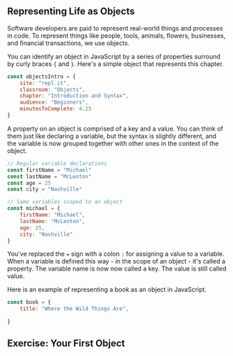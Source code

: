 ## Representing Life as Objects

Software developers are paid to represent real-world things and processes in code. To represent things like people, tools, animals, flowers, businesses, and financial transactions, we use objects.

You can identify an object in JavaScript by a series of properties surround by curly braces `{` and `}`. Here's a simple object that represents this chapter.

```js
const objectsIntro = {
	site: "repl.it",
	classroom: "Objects",
	chapter: "Introduction and Syntax",
	audience: "Beginners",
	minutesToComplete: 4.25
}
```

A property on an object is comprised of a key and a value. You can think of them just like declaring a variable, but the syntax is slightly different, and the variable is now grouped together with other ones in the context of the object. 

```js
// Regular variable declarations
const firstName = "Michael"
const lastName = "McLenton"
const age = 25
const city = "Nashville"

// Same variables scoped to an object
const michael = {
	firstName: "Michael",
	lastName: "McLenton",
	age: 25,
	city: "Nashville"
}
```

You've replaced the `=` sign with a colon `:` for assigning a value to a variable. When a variable is defined this way - in the scope of an object - it's called a property. The variable name is now now called a key. The value is still called value. 

Here is an example of representing a book as an object in JavaScript.

```js
const book = {
	title: "Where the Wild Things Are",
	
}
```

## Exercise: Your First Object


<!--stackedit_data:
eyJoaXN0b3J5IjpbLTE0ODYzNTk3NiwtNjg1NjAwMDA4LDg4NT
A0NDI1NCw3MzA5OTgxMTZdfQ==
-->